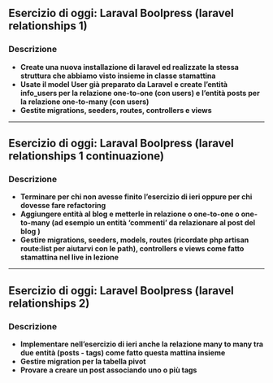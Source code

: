 <h2>Esercizio di oggi: <strong>Laraval Boolpress (laravel relationships 1)<strong></h2>
<h3>Descrizione</h3>
<ul>
   <li>Create una nuova installazione di laravel ed realizzate la stessa struttura che abbiamo visto insieme in classe stamattina</li>
   <li>Usate il model User già preparato da Laravel e create l’entità info_users per la relazione one-to-one (con users) e l’entità posts per la relazione one-to-many (con users)</li>
   <li>Gestite migrations, seeders, routes, controllers e views</li>
</ul>

<hr>

<h2>Esercizio di oggi: <strong>Laraval Boolpress (laravel relationships 1 continuazione)<strong></h2>
<h3>Descrizione</h3>
<ul>
   <li>Terminare per chi non avesse finito l’esercizio di ieri oppure per chi dovesse fare refactoring</li>
   <li>Aggiungere  entità al blog e metterle in relazione o one-to-one o one-to-many (ad esempio un entità ‘commenti’ da relazionare al post del blog )</li>
   <li>Gestire migrations, seeders, models, routes (ricordate php artisan route:list per aiutarvi con le path), controllers e views come fatto stamattina nel live in lezione</li>
</ul>

<hr>

<h2>Esercizio di oggi: <strong>Laravel Boolpress (laravel relationships 2)<strong></h2>
<h3>Descrizione</h3>
<ul>
   <li>Implementare nell’esercizio di ieri anche la relazione many to many tra due entità (posts - tags) come fatto questa mattina insieme</li>
   <li>Gestire migration per la tabella pivot</li>
   <li>Provare a creare un post associando uno o più tags</li>
</ul>